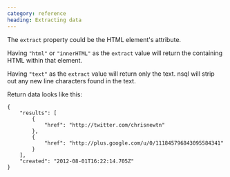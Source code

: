 ```yaml
---
category: reference
heading: Extracting data
---
```



The `extract` property could be the HTML element's attribute.

Having `"html"` or `"innerHTML"` as the `extract` value will return the
containing HTML within that element.

Having `"text"` as the `extract` value will return only the text. nsql will 
strip out any new line characters found in the text.

Return data looks like this:

    {
        "results": [
            {
                "href": "http://twitter.com/chrisnewtn"
            },
            {
                "href": "http://plus.google.com/u/0/111845796843095584341"
            }
        ],
        "created": "2012-08-01T16:22:14.705Z"
    }